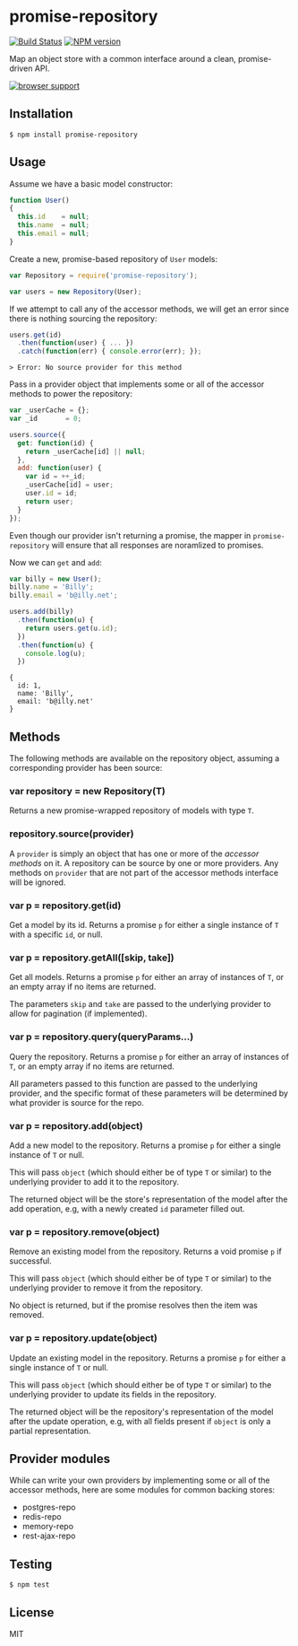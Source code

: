 # promise-repository

[![Build Status](https://travis-ci.org/bvalosek/promise-repository.png?branch=master)](https://travis-ci.org/bvalosek/promise-repository)
[![NPM version](https://badge.fury.io/js/promise-repository.png)](http://badge.fury.io/js/promise-repository)

Map an object store with a common interface around a clean, promise-driven API.

[![browser
support](https://ci.testling.com/bvalosek/promise-repository.png)](https://ci.testling.com/bvalosek/promise-repository)

## Installation

```
$ npm install promise-repository
```

## Usage

Assume we have a basic model constructor:

```javascript
function User()
{
  this.id    = null;
  this.name  = null;
  this.email = null;
}
```

Create a new, promise-based repository of `User` models:

```javascript
var Repository = require('promise-repository');

var users = new Repository(User);
```

If we attempt to call any of the accessor methods, we will get an error since
there is nothing sourcing the repository:

```javascript
users.get(id)
  .then(function(user) { ... })
  .catch(function(err) { console.error(err); });
```

```
> Error: No source provider for this method
```

Pass in a provider object that implements some or all of the accessor methods
to power the repository:

```javascript
var _userCache = {};
var _id       = 0;

users.source({
  get: function(id) {
    return _userCache[id] || null;
  },
  add: function(user) {
    var id = ++_id;
    _userCache[id] = user;
    user.id = id;
    return user;
  }
});
```

Even though our provider isn't returning a promise, the mapper in
`promise-repository` will ensure that all responses are noramlized to promises.

Now we can `get` and `add`:

```javascript
var billy = new User();
billy.name = 'Billy';
billy.email = 'b@illy.net';

users.add(billy)
  .then(function(u) {
    return users.get(u.id);
  })
  .then(function(u) {
    console.log(u);
  })
```

```
{
  id: 1,
  name: 'Billy',
  email: 'b@illy.net'
}
```

## Methods

The following methods are available on the repository object, assuming a
corresponding provider has been source:

### var repository = new Repository(T)

Returns a new promise-wrapped repository of models with type `T`.

### repository.source(provider)

A `provider` is simply an object that has one or more of the *accessor methods*
on it. A repository can be source by one or more providers. Any methods on
`provider` that are not part of the accessor methods interface will be ignored.

### var p = repository.get(id)

Get a model by its id. Returns a promise `p` for either a single instance of
`T` with a specific `id`, or null.

### var p = repository.getAll([skip, take])

Get all models. Returns a promise `p` for either an array of instances of `T`,
or an empty array if no items are returned.

The parameters `skip` and `take` are passed to the underlying provider to
allow for pagination (if implemented).

### var p = repository.query(queryParams...)

Query the repository. Returns a promise `p` for either an array of instances of
`T`, or an empty array if no items are returned.

All parameters passed to this function are passed to the underlying provider,
and the specific format of these parameters will be determined by what provider
is source for the repo.

### var p = repository.add(object)

Add a new model to the repository. Returns a promise `p` for either a single
instance of `T` or null.

This will pass `object` (which should either be of type `T` or similar) to the
underlying provider to add it to the repository.

The returned object will be the store's representation of the model after the
add operation, e.g, with a newly created `id` parameter filled out.

### var p = repository.remove(object)

Remove an existing model from the repository. Returns a void promise `p` if
successful.

This will pass `object` (which should either be of type `T` or similar) to the
underlying provider to remove it from the repository.

No object is returned, but if the promise resolves then the item was removed.

### var p = repository.update(object)

Update an existing model in the repository. Returns a promise `p` for either a
single instance of `T` or null.

This will pass `object` (which should either be of type `T` or similar) to the
underlying provider to update its fields in the repository.

The returned object will be the repository's representation of the model after the
update operation, e.g, with all fields present if `object` is only a partial
representation.

## Provider modules

While can write your own providers by implementing some or all of the accessor
methods, here are some modules for common backing stores:

* postgres-repo
* redis-repo
* memory-repo
* rest-ajax-repo

## Testing

```
$ npm test
```

## License

MIT
